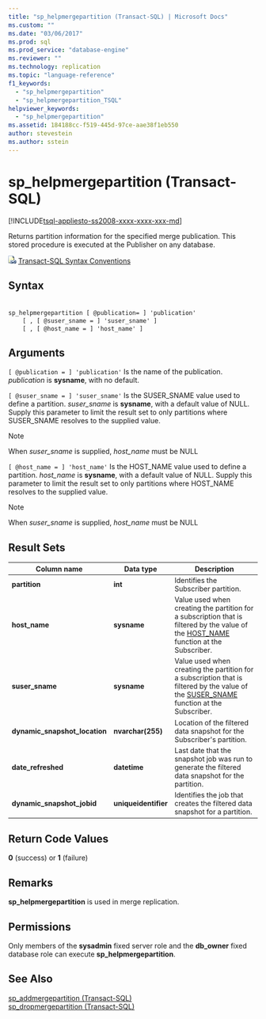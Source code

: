 ```yaml
---
title: "sp_helpmergepartition (Transact-SQL) | Microsoft Docs"
ms.custom: ""
ms.date: "03/06/2017"
ms.prod: sql
ms.prod_service: "database-engine"
ms.reviewer: ""
ms.technology: replication
ms.topic: "language-reference"
f1_keywords: 
  - "sp_helpmergepartition"
  - "sp_helpmergepartition_TSQL"
helpviewer_keywords: 
  - "sp_helpmergepartition"
ms.assetid: 184188cc-f519-445d-97ce-aae38f1eb550
author: stevestein
ms.author: sstein
---
```

# sp_helpmergepartition (Transact-SQL)
[!INCLUDE[tsql-appliesto-ss2008-xxxx-xxxx-xxx-md](../../includes/tsql-appliesto-ss2008-xxxx-xxxx-xxx-md.md)]

  Returns partition information for the specified merge publication. This stored procedure is executed at the Publisher on any database.  
  
 ![Topic link icon](../../database-engine/configure-windows/media/topic-link.gif "Topic link icon") [Transact-SQL Syntax Conventions](../../t-sql/language-elements/transact-sql-syntax-conventions-transact-sql.md)  
  
## Syntax  
  
```  
  
sp_helpmergepartition [ @publication= ] 'publication'   
    [ , [ @suser_sname = ] 'suser_sname' ]  
    [ , [ @host_name = ] 'host_name' ]  
```  
  
## Arguments  
`[ @publication = ] 'publication'`
 Is the name of the publication. *publication* is **sysname**, with no default.  
  
`[ @suser_sname = ] 'suser_sname'`
 Is the SUSER_SNAME value used to define a partition. *suser_sname* is **sysname**, with a default value of NULL. Supply this parameter to limit the result set to only partitions where SUSER_SNAME resolves to the supplied value.  
  
> [!NOTE]  
>  When *suser_sname* is supplied, *host_name* must be NULL  
  
`[ @host_name = ] 'host_name'`
 Is the HOST_NAME value used to define a partition. *host_name* is **sysname**, with a default value of NULL. Supply this parameter to limit the result set to only partitions where HOST_NAME resolves to the supplied value.  
  
> [!NOTE]  
>  When *suser_sname* is supplied, *host_name* must be NULL  
  
## Result Sets  
  
|Column name|Data type|Description|  
|-----------------|---------------|-----------------|  
|**partition**|**int**|Identifies the Subscriber partition.|  
|**host_name**|**sysname**|Value used when creating the partition for a subscription that is filtered by the value of the [HOST_NAME](../../t-sql/functions/host-name-transact-sql.md) function at the Subscriber.|  
|**suser_sname**|**sysname**|Value used when creating the partition for a subscription that is filtered by the value of the [SUSER_SNAME](../../t-sql/functions/suser-sname-transact-sql.md) function at the Subscriber.|  
|**dynamic_snapshot_location**|**nvarchar(255)**|Location of the filtered data snapshot for the Subscriber's partition.|  
|**date_refreshed**|**datetime**|Last date that the snapshot job was run to generate the filtered data snapshot for the partition.|  
|**dynamic_snapshot_jobid**|**uniqueidentifier**|Identifies the job that creates the filtered data snapshot for a partition.|  
  
## Return Code Values  
 **0** (success) or **1** (failure)  
  
## Remarks  
 **sp_helpmergepartition** is used in merge replication.  
  
## Permissions  
 Only members of the **sysadmin** fixed server role and the **db_owner** fixed database role can execute **sp_helpmergepartition**.  
  
## See Also  
 [sp_addmergepartition &#40;Transact-SQL&#41;](../../relational-databases/system-stored-procedures/sp-addmergepartition-transact-sql.md)   
 [sp_dropmergepartition &#40;Transact-SQL&#41;](../../relational-databases/system-stored-procedures/sp-dropmergepartition-transact-sql.md)  
  
  
